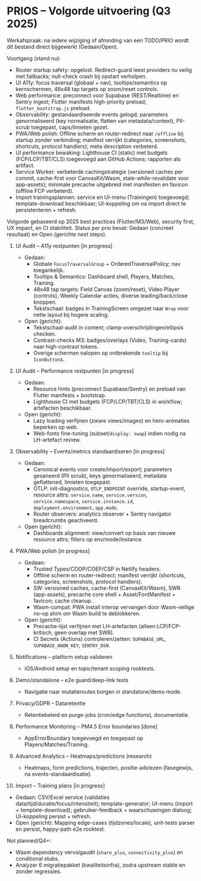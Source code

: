 # PRIOS – Volgorde uitvoering (Q3 2025)

Werkafspraak: na iedere wijziging of afronding van een TODO/PRIO wordt dit bestand direct bijgewerkt (Gedaan/Open).

Voortgang (stand nu):
- Router startup safety: opgelost. Redirect-guard leest providers nu veilig met fallbacks; null-check crash bij opstart verholpen.
- UI A11y: focus traversal (globaal + nav), tooltips/semantics op kernschermen, 48x48 tap targets op zoom/reset controls.
- Web performance: preconnect voor Supabase (REST/Realtime) en Sentry ingest; Flutter manifests high-priority preload; `flutter_bootstrap.js` preload.
- Observability: gestandaardiseerde events gelogd; parameters genormaliseerd (key normalisatie, flatten van metadata/context), PII-scrub toegepast, caps/limieten gezet.
- PWA/Web polish: Offline scherm en router-redirect naar `/offline` bij startup zonder verbinding; manifest verrijkt (categories, screenshots, shortcuts, protocol handlers); meta description verbeterd.
- UI performance bewaking: Lighthouse CI (static) met budgets (FCP/LCP/TBT/CLS) toegevoegd aan GitHub Actions; rapporten als artifact.
- Service Worker: verbeterde cachingstrategie (versioned caches per commit, cache-first voor CanvasKit/Wasm, stale-while-revalidate voor app-assets); minimale precache uitgebreid met manifesten en favicon (offline FCP verbeterd).
- Import trainingsplannen: service en UI-menu (Trainingen) toegevoegd; template-download beschikbaar; UI-koppeling om na import direct te persistenteren + refresh.


Volgorde gebaseerd op 2025 best practices (Flutter/M3/Web), security first, UX impact, en CI stabiliteit. Status per prio bevat: Gedaan (concreet resultaat) en Open (gerichte next steps).

1. UI Audit – A11y restpunten [in progress]
   - Gedaan:
     - Globale `FocusTraversalGroup` + OrderedTraversalPolicy; nav toegankelijk.
     - Tooltips & Semantics: Dashboard shell, Players, Matches, Training.
     - 48x48 tap targets: Field Canvas (zoom/reset), Video Player (controls), Weekly Calendar acties, diverse leading/back/close knoppen.
     - Tekstschaal: badges in TrainingScreen omgezet naar `Wrap` voor nette layout bij hogere scaling.
   - Open (gericht):
     - Tekstschaal-audit in content; clamp-overschrijdingen/ellipsis checken.
     - Contrast-checks M3: badges/overlays (Video, Training-cards) naar high-contrast tokens.
     - Overige schermen nalopen op ontbrekende `tooltip` bij `IconButton`s.

2. UI Audit – Performance restpunten [in progress]
   - Gedaan:
     - Resource hints (preconnect Supabase/Sentry) en preload van Flutter manifests + bootstrap.
     - Lighthouse CI met budgets (FCP/LCP/TBT/CLS) in workflow; artefacten beschikbaar.
   - Open (gericht):
     - Lazy loading verfijnen (zware views/images) en hero-animaties beperken op web.
     - Web-fonts fine-tuning (subset/`display: swap`) indien nodig na LH-artefact review.

3. Observability – Events/metrics standaardiseren [in progress]
   - Gedaan:
     - Canonical events voor create/import/export; parameters gesaneerd (PII scrub), keys genormaliseerd, metadata geflattened, limieten toegepast.
     - OTLP: init-diagnostics, `OTLP_ENDPOINT` override, startup-event, resource attrs: `service.name`, `service.version`, `service.namespace`, `service.instance.id`, `deployment.environment`, `app.mode`.
     - Router observers: analytics observer + Sentry navigator breadcrumbs geactiveerd.
   - Open (gericht):
     - Dashboards alignment: view/convert op basis van nieuwe resource attrs; filters op env/mode/instance.

4. PWA/Web polish [in progress]
   - Gedaan:
     - Trusted Types/COOP/COEP/CSP in Netlify headers.
     - Offline scherm en router-redirect; manifest verrijkt (shortcuts, categories, screenshots, protocol handlers).
     - SW: versioned caches, cache-first (CanvasKit/Wasm), SWR (app-assets), precache core shell + Asset/FontManifest + favicon; cache cleanup.
     - Wasm-compat: PWA install interop vervangen door Wasm-veilige no-op shim om Wasm build te deblokkeren.
   - Open (gericht):
     - Precache-lijst verfijnen met LH-artefacten (alleen LCP/FCP-kritisch, geen overlap met SWR).
     - CI Secrets (Actions) controleren/zetten: `SUPABASE_URL`, `SUPABASE_ANON_KEY`, `SENTRY_DSN`.

5. Notifications – platform setup valideren
   - iOS/Android setup en topic/tenant scoping rooktests.

6. Demo/standalone – e2e guard/deep-link tests
   - Navigatie naar mutatieroutes borgen in standalone/demo mode.

7. Privacy/GDPR – Dataretentie
   - Retentiebeleid en purge-jobs (cron/edge functions), documentatie.

8. Performance Monitoring – PM4.5 Error boundaries [done]
   - AppErrorBoundary toegevoegd en toegepast op Players/Matches/Training.

9. Advanced Analytics – Heatmaps/predictions (research)
   - Heatmaps, form predictions, trajecten, positie-adviezen (fasegewijs, na events-standaardisatie).

10. Import – Training plans [in progress]
   - Gedaan: CSV/Excel service (validaties data/tijd/duratie/focus/intensiteit); template-generator; UI-menu (import + template-download); gebruiker-feedback + waarschuwingen dialoog; UI-koppeling persist + refresh.
   - Open (gericht): Mapping edge-cases (tijdzones/locale), unit-tests parser en persist, happy-path e2e rooktest.

Not planned/Q4+:
- Wasm dependency vervolgaudit (`share_plus`, `connectivity_plus`) en conditional stubs.
- Analyzer 6 migratiepakket (kwaliteitsinfra), zodra upstream stable en zonder regressies.


